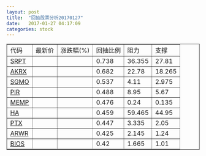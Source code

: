 ```yaml
---
layout: post
title:  "回抽股票分析20170127"
date:   2017-01-27 04:17:09
categories: stock
---
```

<script type="text/javascript">
var stockList = []
stockList.push('gb_srpt');
stockList.push('gb_akrx');
stockList.push('gb_sgmo');
stockList.push('gb_pir');
stockList.push('gb_memp');
stockList.push('gb_ha');
stockList.push('gb_ptx');
stockList.push('gb_arwr');
stockList.push('gb_bios');
</script>
<table border="1">
 <tr>
 <td>代码</td>
 <td>最新价</td>
 <td>涨跌幅(%)</td>
 <td>回抽比例</td>
 <td>阻力</td>
 <td>支撑</td>
</tr>
  <tr id="srpt">
  <td><a href="http://stock.finance.sina.com.cn/usstock/quotes/SRPT.html" target="_blank">SRPT</a></td><td></td><td></td><td>0.738</td><td>36.355</td><td>27.81</td></tr>
  <tr id="akrx">
  <td><a href="http://stock.finance.sina.com.cn/usstock/quotes/AKRX.html" target="_blank">AKRX</a></td><td></td><td></td><td>0.682</td><td>22.78</td><td>18.265</td></tr>
  <tr id="sgmo">
  <td><a href="http://stock.finance.sina.com.cn/usstock/quotes/SGMO.html" target="_blank">SGMO</a></td><td></td><td></td><td>0.537</td><td>4.11</td><td>2.975</td></tr>
  <tr id="pir">
  <td><a href="http://stock.finance.sina.com.cn/usstock/quotes/PIR.html" target="_blank">PIR</a></td><td></td><td></td><td>0.488</td><td>8.95</td><td>5.67</td></tr>
  <tr id="memp">
  <td><a href="http://stock.finance.sina.com.cn/usstock/quotes/MEMP.html" target="_blank">MEMP</a></td><td></td><td></td><td>0.476</td><td>0.24</td><td>0.135</td></tr>
  <tr id="ha">
  <td><a href="http://stock.finance.sina.com.cn/usstock/quotes/HA.html" target="_blank">HA</a></td><td></td><td></td><td>0.459</td><td>59.465</td><td>44.95</td></tr>
  <tr id="ptx">
  <td><a href="http://stock.finance.sina.com.cn/usstock/quotes/PTX.html" target="_blank">PTX</a></td><td></td><td></td><td>0.447</td><td>3.335</td><td>2.05</td></tr>
  <tr id="arwr">
  <td><a href="http://stock.finance.sina.com.cn/usstock/quotes/ARWR.html" target="_blank">ARWR</a></td><td></td><td></td><td>0.425</td><td>2.145</td><td>1.24</td></tr>
  <tr id="bios">
  <td><a href="http://stock.finance.sina.com.cn/usstock/quotes/BIOS.html" target="_blank">BIOS</a></td><td></td><td></td><td>0.42</td><td>1.665</td><td>1.01</td></tr>
</table>
